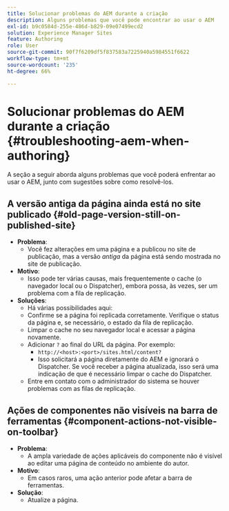 ```yaml
---
title: Solucionar problemas do AEM durante a criação
description: Alguns problemas que você pode encontrar ao usar o AEM
exl-id: b9c0584d-255e-486d-b829-09e07499ecd2
solution: Experience Manager Sites
feature: Authoring
role: User
source-git-commit: 90f7f6209df5f837583a7225940a5984551f6622
workflow-type: tm+mt
source-wordcount: '235'
ht-degree: 66%

---
```


# Solucionar problemas do AEM durante a criação   {#troubleshooting-aem-when-authoring}

A seção a seguir aborda alguns problemas que você poderá enfrentar ao usar o AEM, junto com sugestões sobre como resolvê-los.

## A versão antiga da página ainda está no site publicado {#old-page-version-still-on-published-site}

* **Problema**:
   * Você fez alterações em uma página e a publicou no site de publicação, mas a versão *antiga* da página está sendo mostrada no site de publicação.
* **Motivo**:
   * Isso pode ter várias causas, mais frequentemente o cache (o navegador local ou o Dispatcher), embora possa, às vezes, ser um problema com a fila de replicação.
* **Soluções**:
   * Há várias possibilidades aqui:
   * Confirme se a página foi replicada corretamente. Verifique o status da página e, se necessário, o estado da fila de replicação.
   * Limpar o cache no seu navegador local e acessar a página novamente.
   * Adicionar `?` ao final do URL da página. Por exemplo:
      * `http://<host>:<port>/sites.html/content?`
      * Isso solicitará a página diretamente do AEM e ignorará o Dispatcher. Se você receber a página atualizada, isso será uma indicação de que é necessário limpar o cache do Dispatcher.
   * Entre em contato com o administrador do sistema se houver problemas com as filas de replicação.

## Ações de componentes não visíveis na barra de ferramentas {#component-actions-not-visible-on-toolbar}

* **Problema**:
   * A ampla variedade de ações aplicáveis do componente não é visível ao editar uma página de conteúdo no ambiente do autor. 
* **Motivo**:
   * Em casos raros, uma ação anterior pode afetar a barra de ferramentas.
* **Solução**:
   * Atualize a página.
